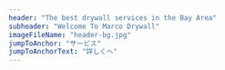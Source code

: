```yaml
---
header: "The best drywall services in the Bay Area"
subheader: "Welcome To Marco Drywall"
imageFileName: "header-bg.jpg"
jumpToAnchor: "サービス"
jumpToAnchorText: "詳しくへ"
---
```

